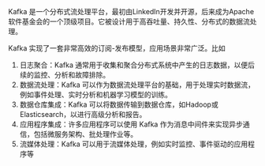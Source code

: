 Kafka 是一个分布式流处理平台，最初由LinkedIn开发并开源，后来成为Apache软件基金会的一个顶级项目。它被设计用于高吞吐量、持久性、分布式的数据流处理。

Kafka 实现了一套非常高效的订阅-发布模型，应用场景非常广泛。比如

1. 日志聚合：Kafka 通常用于收集和聚合分布式系统中产生的日志数据，以便后续的监控、分析和故障排除。
2. 数据流处理：Kafka 可以作为数据流处理平台的基础，用于处理实时数据流，例如事件处理、实时分析和机器学习模型的训练。
3. 数据仓库集成：Kafka 可以将数据传输到数据仓库，如Hadoop或Elasticsearch，以进行高级分析和报告。
4. 应用程序集成：许多应用程序可以使用 Kafka 作为消息中间件来实现异步通信，包括微服务架构、批处理作业等。
5. 流媒体处理：Kafka 可以用于流媒体处理，例如实时监控、事件驱动的应用程序等
